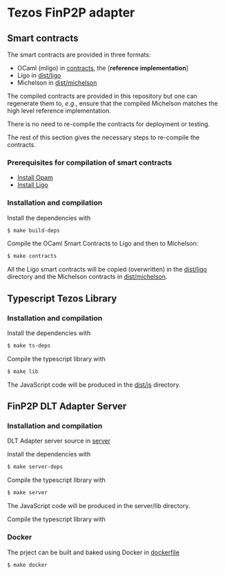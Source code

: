 # Tezos FinP2P adapter

## Smart contracts

The smart contracts are provided in three formats:

- OCaml (mligo) in [contracts](contracts), the [**reference implementation**]
- Ligo in [dist/ligo](dist/ligo)
- Michelson in [dist/michelson](dist/michelson)

The compiled contracts are provided in this repository but one can regenerate
them to, _e.g._, ensure that the compiled Michelson matches the high level
reference implementation.

There is no need to re-compile the contracts for deployment or testing.

The rest of this section gives the necessary steps to re-compile the contracts.

### Prerequisites for compilation of smart contracts

- [Install Opam](https://opam.ocaml.org/doc/Install.html)
- [Install Ligo](https://ligolang.org/docs/intro/installation)

### Installation and compilation

Install the dependencies with

```bash
$ make build-deps
```

Compile the OCaml Smart Contracts to Ligo and then to Michelson:

```bash
$ make contracts
```

All the Ligo smart contracts will be copied (overwritten) in the
[dist/ligo](dist/ligo) directory and the Michelson contracts in
[dist/michelson](dist/michelson).


## Typescript Tezos Library

### Installation and compilation

Install the dependencies with

```bash
$ make ts-deps
```

Compile the typescript library with

```bash
$ make lib
```

The JavaScript code will be produced in the [dist/js](dist/js) directory.

## FinP2P DLT Adapter Server

### Installation and compilation

DLT Adapter server source in [server](server)

Install the dependencies with

```bash
$ make server-deps
```

Compile the typescript library with

```bash
$ make server
```

The JavaScript code will be produced in the server/lib directory.

Compile the typescript library with

### Docker
The prject can be built and baked using Docker in [dockerfile](build/Dockerfile)

```bash
$ make docker
```



